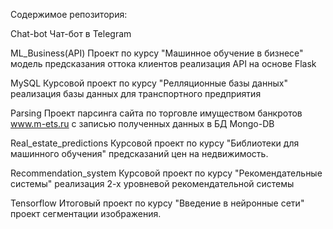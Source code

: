 Содержимое репозитория:

Chat-bot
Чат-бот в Telegram

ML_Business(API) 
Проект по курсу "Машинное обучение в бизнесе" модель предсказания оттока клиентов реализация API на основе Flask

MySQL
Курсовой проект по курсу "Релляционные базы данных" реализация базы данных для транспортного предприятия

Parsing
Проект парсинга сайта по торговле имуществом банкротов www.m-ets.ru с записью полученных данных в БД Mongo-DB

Real_estate_predictions
Курсовой проект по курсу "Библиотеки для машинного обучения" предсказаний цен на недвижимость.

Recommendation_system 
Курсовой проект по курсу "Рекомендательные системы" реализация 2-х уровневой рекомендательной системы

Tensorflow
Итоговый проект по курсу "Введение в нейронные сети" проект сегментации изображения.
